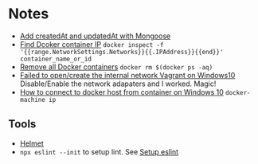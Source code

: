 # Notes

* [Add createdAt and updatedAt with Mongoose](https://mongoosejs.com/docs/guide.html#timestamps)
* [Find Dcoker container IP](https://stackoverflow.com/questions/17157721/how-to-get-a-docker-containers-ip-address-from-the-host) `docker inspect -f '{{range.NetworkSettings.Networks}}{{.IPAddress}}{{end}}' container_name_or_id`
* [Remove all Docker containers](https://coderwall.com/p/ewk0mq/stop-remove-all-docker-containers) `docker rm $(docker ps -aq)`
* [Failed to open/create the internal network Vagrant on Windows10](https://stackoverflow.com/questions/33725779/failed-to-open-create-the-internal-network-vagrant-on-windows10) Disable/Enable the network adapaters and I worked. Magic!
* [How to connect to docker host from container on Windows 10](https://stackoverflow.com/questions/40746453/how-to-connect-to-docker-host-from-container-on-windows-10-docker-for-windows) `docker-machine ip`

## Tools

* [Helmet](https://helmetjs.github.io/)
* `npx eslint --init` to setup lint. See [Setup eslint](https://sourcelevel.io/blog/how-to-setup-eslint-and-prettier-on-node)